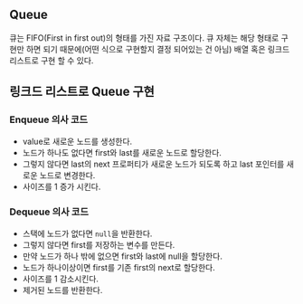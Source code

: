 ## Queue
큐는 FIFO(First in first out)의 형태를 가진 자료 구조이다.
큐 자체는 해당 형태로 구현만 하면 되기 때문에(어떤 식으로 구현할지 결정 되어있는 건 아님) 배열 혹은 링크드 리스트로 구현 할 수 있다.

## 링크드 리스트로 Queue 구현

### Enqueue 의사 코드
- value로 새로운 노드를 생성한다.
- 노드가 하나도 없다면 first와 last를 새로운 노드로 할당한다.
- 그렇지 않다면 last의 next 프로퍼티가 새로운 노드가 되도록 하고 last 포인터를 새로운 노드로 변경한다.
- 사이즈를 1 증가 시킨다.

### Dequeue 의사 코드
- 스택에 노드가 없다면 `null`을 반환한다.
- 그렇지 않다면 first를 저장하는 변수를 만든다.
- 만약 노드가 하나 밖에 없으면 first와 last에 null을 할당한다.
- 노드가 하나이상이면 first를 기존 first의 next로 할당한다.
- 사이즈를 1 감소시킨다.
- 제거된 노드를 반환한다.